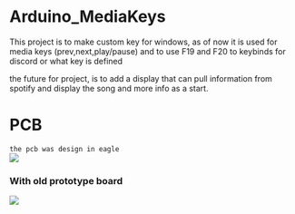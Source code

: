 # Arduino_MediaKeys
This project is to make custom key for windows, as of now it is used for media keys (prev,next,play/pause) and to use F19 and F20 to keybinds for discord or what key is defined

the future for project, is to add a display that can pull information from spotify and display the song and more info as a start. 

# PCB 
```the pcb was design in eagle```  
![](images/image1.jpg)
### With old prototype board
![](images/image2.jpg)
